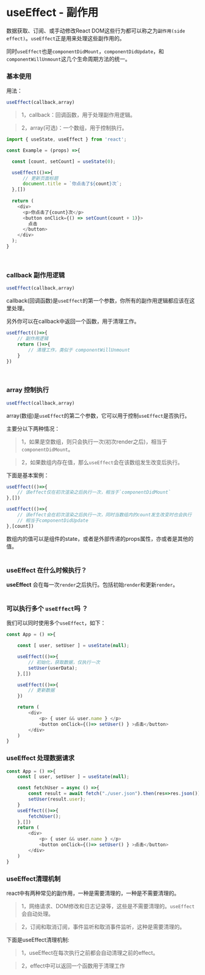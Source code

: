 # useEffect - 副作用

数据获取、订阅、或手动修改React DOM这些行为都可以称之为`副作用(side effect)`。`useEffect`正是用来处理这些副作用的。

同时`useEffect`也是`componentDidMount`，`componentDidUpdate`，和 `componentWillUnmount`这几个生命周期方法的统一。

### 基本使用  
用法：
```js
useEffect(callback,array)
``` 
> 1，callback：回调函数，用于处理副作用逻辑。   

> 2，array(可选)：一个数组，用于控制执行。

```js
import { useState, useEffect } from 'react';

const Example = (props) =>{  

  const [count, setCount] = useState(0);

  useEffect(()=>{
      // 更新页面标题
      document.title = `你点击了${count}次`;
  },[])
  
  return (
    <div>
      <p>你点击了{count}次</p>
      <button onClick={() => setCount(count + 1)}>
        点击
      </button>
    </div>
  );
}
```  
<br/>   

### callback 副作用逻辑    
```js
useEffect(callback,array)
```
callback(回调函数)是`useEffect`的第一个参数，你所有的副作用逻辑都应该在这里处理。

另外你可以在callback中返回一个函数，用于清理工作。
```js
useEffect(()=>{
    // 副作用逻辑
    return ()=>{
        // 清理工作，类似于 componentWillUnmount
    }
})
```
<br/>

### array 控制执行   
```js
useEffect(callback,array)
```
array(数组)是`useEffect`的第二个参数，它可以用于控制`useEffect`是否执行。  

主要分以下两种情况： 

> 1，如果是空数组，则只会执行一次(初次render之后)，相当于`componentDidMount`。  

> 2，如果数组内存在值，那么`useEffect`会在该数组发生改变后执行。    

下面是基本案例：   

```js
useEffect(()=>{
    // 该effect仅在初次渲染之后执行一次，相当于`componentDidMount`
},[])   
```

```js
useEffect(()=>{
    // 该effect会在初次渲染之后执行一次，同时当数组内的count发生改变时也会执行
    // 相当于componentDidUpdate
},[count])
```
数组内的值可以是组件的state，或者是外部传递的props属性，亦或者是其他的值。   
<br/>

### useEffect 在什么时候执行？  

**useEffect** 会在每一次`render`之后执行。包括初始`render`和更新`render`。
<br/> <br/>  

### 可以执行多个 `useEffect`吗 ？ 

我们可以同时使用多个`useEffect`，如下：   
```js  
const App = () =>{    

    const [ user, setUser ] = useState(null);

    useEffect(()=>{
        // 初始化，获取数据，仅执行一次
        setUser(userData);
    },[])  

    useEffect(()=>{
        // 更新数据
    })  

    return (
        <div> 
            <p> { user && user.name } </p>
            <button onClick={()=> setUser() } >点击</button>
        </div>
    )
}
```

### useEffect 处理数据请求       
```js  
const App = () =>{    
    const [ user, setUser ] = useState(null);  

    const fetchUser = async () =>{
        const result = await fetch("./user.json").then(res=>res.json());
        setUser(result.user);
    }
    useEffect(()=>{
        fetchUser(); 
    },[])  
    return (
        <div> 
            <p> { user && user.name } </p>
            <button onClick={()=> setUser() } >点击</button>
        </div>
    )
}
```

### useEffect清理机制       

react中有两种常见的副作用，一种是需要清理的，一种是不需要清理的。  

> 1，网络请求、DOM修改和日志记录等，这些是不需要清理的。`useEffect`会自动处理。    

> 2，订阅和取消订阅，事件监听和取消事件监听，这种是需要清理的。  

下面是useEffect清理机制:

> 1，useEffect在每次执行之前都会自动清理之前的effect。   

> 2，effect中可以返回一个函数用于清理工作

